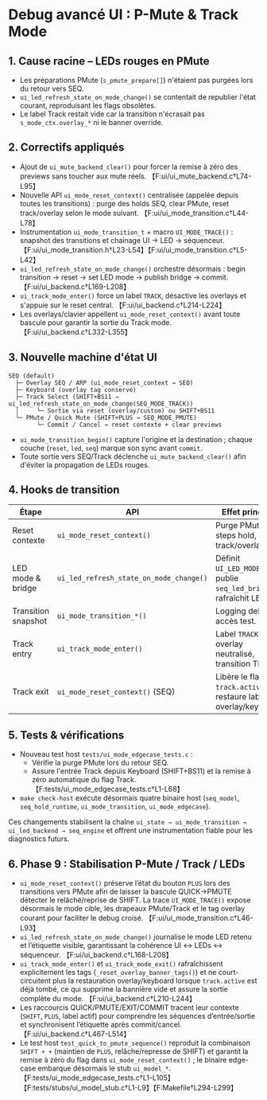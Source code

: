 # Debug avancé UI : P-Mute & Track Mode

## 1. Cause racine – LEDs rouges en PMute

* Les préparations PMute (`s_pmute_prepare[]`) n'étaient pas purgées lors du retour vers SEQ.
* `ui_led_refresh_state_on_mode_change()` se contentait de republier l'état courant, reproduisant les flags obsolètes.
* Le label Track restait vide car la transition n'écrasait pas `s_mode_ctx.overlay_*` ni le banner override.

## 2. Correctifs appliqués

* Ajout de `ui_mute_backend_clear()` pour forcer la remise à zéro des previews sans toucher aux mute réels. 【F:ui/ui_mute_backend.c†L74-L95】
* Nouvelle API `ui_mode_reset_context()` centralisée (appelée depuis toutes les transitions) : purge des holds SEQ, clear PMute, reset track/overlay selon le mode suivant. 【F:ui/ui_mode_transition.c†L44-L78】
* Instrumentation `ui_mode_transition_t` + macro `UI_MODE_TRACE()` : snapshot des transitions et chainage UI → LED → séquenceur. 【F:ui/ui_mode_transition.h†L23-L54】【F:ui/ui_mode_transition.c†L5-L42】
* `ui_led_refresh_state_on_mode_change()` orchestre désormais : begin transition → reset → set LED mode → publish bridge → commit. 【F:ui/ui_backend.c†L169-L208】
* `ui_track_mode_enter()` force un label `TRACK`, désactive les overlays et s'appuie sur le reset central. 【F:ui/ui_backend.c†L214-L224】
* Les overlays/clavier appellent `ui_mode_reset_context()` avant toute bascule pour garantir la sortie du Track mode. 【F:ui/ui_backend.c†L332-L355】

## 3. Nouvelle machine d'état UI

```
SEQ (default)
  ├─ Overlay SEQ / ARP (ui_mode_reset_context → SEQ)
  ├─ Keyboard (overlay tag conservé)
  ├─ Track Select (SHIFT+BS11 → ui_led_refresh_state_on_mode_change(SEQ_MODE_TRACK))
  │     └─ Sortie via reset (overlay/custom) ou SHIFT+BS11
  └─ PMute / Quick Mute (SHIFT+PLUS → SEQ_MODE_PMUTE)
        └─ Commit / Cancel → reset contexte + clear previews
```

* `ui_mode_transition_begin()` capture l'origine et la destination ; chaque couche (`reset`, `led`, `seq`) marque son sync avant `commit`.
* Toute sortie vers SEQ/Track déclenche `ui_mute_backend_clear()` afin d'éviter la propagation de LEDs rouges.

## 4. Hooks de transition

| Étape                     | API                       | Effet principal |
|--------------------------|---------------------------|-----------------|
| Reset contexte           | `ui_mode_reset_context()` | Purge PMute, steps hold, états track/overlay. |
| LED mode & bridge        | `ui_led_refresh_state_on_mode_change()` | Définit `UI_LED_MODE_*`, publie `seq_led_bridge`, rafraîchit LEDs. |
| Transition snapshot      | `ui_mode_transition_*()`  | Logging debug + accès test. |
| Track entry              | `ui_track_mode_enter()`   | Label `TRACK`, overlay neutralisé, transition TRACK. |
| Track exit               | `ui_mode_reset_context()` (SEQ) | Libère le flag `track.active`, restaure label overlay/keyboard. |

## 5. Tests & vérifications

* Nouveau test host `tests/ui_mode_edgecase_tests.c` :
  * Vérifie la purge PMute lors du retour SEQ.
  * Assure l'entrée Track depuis Keyboard (SHIFT+BS11) et la remise à zéro automatique du flag Track. 【F:tests/ui_mode_edgecase_tests.c†L1-L68】
* `make check-host` exécute désormais quatre binaire host (`seq_model`, `seq_hold_runtime`, `ui_mode_transition`, `ui_mode_edgecase`).

Ces changements stabilisent la chaîne `ui_state → ui_mode_transition → ui_led_backend → seq_engine` et offrent une instrumentation fiable pour les diagnostics futurs.

## 6. Phase 9 : Stabilisation P-Mute / Track / LEDs

* `ui_mode_reset_context()` préserve l’état du bouton `PLUS` lors des transitions vers PMute afin de laisser la bascule QUICK→PMUTE détecter le relâché/reprise de SHIFT. La trace `UI_MODE_TRACE()` expose désormais le mode cible, les drapeaux PMute/Track et le tag overlay courant pour faciliter le debug croisé. 【F:ui/ui_mode_transition.c†L46-L93】
* `ui_led_refresh_state_on_mode_change()` journalise le mode LED retenu et l’étiquette visible, garantissant la cohérence UI ↔ LEDs ↔ séquenceur. 【F:ui/ui_backend.c†L168-L208】
* `ui_track_mode_enter()` et `ui_track_mode_exit()` rafraîchissent explicitement les tags (`_reset_overlay_banner_tags()`) et ne court-circuitent plus la restauration overlay/keyboard lorsque `track.active` est déjà tombé, ce qui supprime la bannière vide et assure la sortie complète du mode. 【F:ui/ui_backend.c†L210-L244】
* Les raccourcis QUICK/PMUTE/EXIT/COMMIT tracent leur contexte (`SHIFT`, `PLUS`, label actif) pour comprendre les séquences d’entrée/sortie et synchronisent l’étiquette après commit/cancel. 【F:ui/ui_backend.c†L467-L514】
* Le test host `test_quick_to_pmute_sequence()` reproduit la combinaison `SHIFT + +` (maintien de `PLUS`, relâche/represse de SHIFT) et garantit la remise à zéro du flag dans `ui_mode_reset_context()` ; le binaire edge-case embarque désormais le stub `ui_model_*`. 【F:tests/ui_mode_edgecase_tests.c†L1-L105】【F:tests/stubs/ui_model_stub.c†L1-L9】【F:Makefile†L294-L299】
